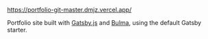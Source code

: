 https://portfolio-git-master.dmjz.vercel.app/

Portfolio site built with [Gatsby.js](https://www.gatsbyjs.org/) and [Bulma](https://bulma.io/), using the default Gatsby starter.
